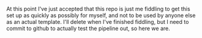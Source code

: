 At this point I've just accepted that this repo is just me fiddling to get this set up as quickly as possibly for myself, and not to be used by anyone else as an actual template. I'll delete when I've finished fiddling, but I need to commit to github to actually test the pipeline out, so here we are.
